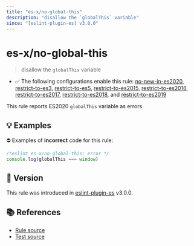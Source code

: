 ```yaml
---
title: "es-x/no-global-this"
description: "disallow the `globalThis` variable"
since: "[eslint-plugin-es] v3.0.0"
---
```


# es-x/no-global-this
> disallow the `globalThis` variable

- ✅ The following configurations enable this rule: [no-new-in-es2020], [restrict-to-es3], [restrict-to-es5], [restrict-to-es2015], [restrict-to-es2016], [restrict-to-es2017], [restrict-to-es2018], and [restrict-to-es2019]

This rule reports ES2020 `globalThis` variable as errors.

## 💡 Examples

⛔ Examples of **incorrect** code for this rule:

<eslint-playground type="bad">

```js
/*eslint es-x/no-global-this: error */
console.log(globalThis === window)
```

</eslint-playground>

## 🚀 Version

This rule was introduced in [eslint-plugin-es] v3.0.0.

[eslint-plugin-es]: https://github.com/mysticatea/eslint-plugin-es

## 📚 References

- [Rule source](https://github.com/eslint-community/eslint-plugin-es-x/blob/master/lib/rules/no-global-this.js)
- [Test source](https://github.com/eslint-community/eslint-plugin-es-x/blob/master/tests/lib/rules/no-global-this.js)

[no-new-in-es2020]: ../configs/index.md#no-new-in-es2020
[restrict-to-es3]: ../configs/index.md#restrict-to-es3
[restrict-to-es5]: ../configs/index.md#restrict-to-es5
[restrict-to-es2015]: ../configs/index.md#restrict-to-es2015
[restrict-to-es2016]: ../configs/index.md#restrict-to-es2016
[restrict-to-es2017]: ../configs/index.md#restrict-to-es2017
[restrict-to-es2018]: ../configs/index.md#restrict-to-es2018
[restrict-to-es2019]: ../configs/index.md#restrict-to-es2019
